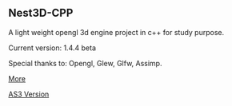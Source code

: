 Nest3D-CPP
-------------------------

A light weight opengl 3d engine project in c++ for study purpose.

Current version: 1.4.4 beta

Special thanks to: Opengl, Glew, Glfw, Assimp.

[More](http://sindney.com/project/nest3d-cpp)

[AS3 Version](http://sindney.com/project/nest3d)